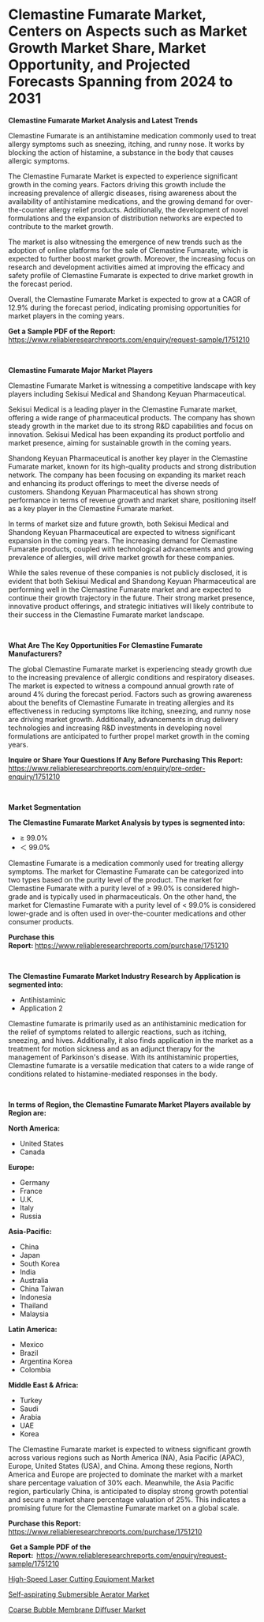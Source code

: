 <p><h1>Clemastine Fumarate Market, Centers on Aspects such as Market Growth Market Share, Market Opportunity, and Projected Forecasts Spanning from 2024 to 2031</h1></p><p><strong>Clemastine Fumarate Market Analysis and Latest Trends</strong></p>
<p><p>Clemastine Fumarate is an antihistamine medication commonly used to treat allergy symptoms such as sneezing, itching, and runny nose. It works by blocking the action of histamine, a substance in the body that causes allergic symptoms.</p><p>The Clemastine Fumarate Market is expected to experience significant growth in the coming years. Factors driving this growth include the increasing prevalence of allergic diseases, rising awareness about the availability of antihistamine medications, and the growing demand for over-the-counter allergy relief products. Additionally, the development of novel formulations and the expansion of distribution networks are expected to contribute to the market growth.</p><p>The market is also witnessing the emergence of new trends such as the adoption of online platforms for the sale of Clemastine Fumarate, which is expected to further boost market growth. Moreover, the increasing focus on research and development activities aimed at improving the efficacy and safety profile of Clemastine Fumarate is expected to drive market growth in the forecast period.</p><p>Overall, the Clemastine Fumarate Market is expected to grow at a CAGR of 12.9% during the forecast period, indicating promising opportunities for market players in the coming years.</p></p>
<p><strong>Get a Sample PDF of the Report:&nbsp;</strong> <a href="https://www.reliableresearchreports.com/enquiry/request-sample/1751210">https://www.reliableresearchreports.com/enquiry/request-sample/1751210</a></p>
<p>&nbsp;</p>
<p><strong>Clemastine Fumarate Major Market Players</strong></p>
<p><p>Clemastine Fumarate Market is witnessing a competitive landscape with key players including Sekisui Medical and Shandong Keyuan Pharmaceutical. </p><p>Sekisui Medical is a leading player in the Clemastine Fumarate market, offering a wide range of pharmaceutical products. The company has shown steady growth in the market due to its strong R&D capabilities and focus on innovation. Sekisui Medical has been expanding its product portfolio and market presence, aiming for sustainable growth in the coming years. </p><p>Shandong Keyuan Pharmaceutical is another key player in the Clemastine Fumarate market, known for its high-quality products and strong distribution network. The company has been focusing on expanding its market reach and enhancing its product offerings to meet the diverse needs of customers. Shandong Keyuan Pharmaceutical has shown strong performance in terms of revenue growth and market share, positioning itself as a key player in the Clemastine Fumarate market. </p><p>In terms of market size and future growth, both Sekisui Medical and Shandong Keyuan Pharmaceutical are expected to witness significant expansion in the coming years. The increasing demand for Clemastine Fumarate products, coupled with technological advancements and growing prevalence of allergies, will drive market growth for these companies. </p><p>While the sales revenue of these companies is not publicly disclosed, it is evident that both Sekisui Medical and Shandong Keyuan Pharmaceutical are performing well in the Clemastine Fumarate market and are expected to continue their growth trajectory in the future. Their strong market presence, innovative product offerings, and strategic initiatives will likely contribute to their success in the Clemastine Fumarate market landscape.</p></p>
<p>&nbsp;</p>
<p><strong>What Are The Key Opportunities For Clemastine Fumarate Manufacturers?</strong></p>
<p><p>The global Clemastine Fumarate market is experiencing steady growth due to the increasing prevalence of allergic conditions and respiratory diseases. The market is expected to witness a compound annual growth rate of around 4% during the forecast period. Factors such as growing awareness about the benefits of Clemastine Fumarate in treating allergies and its effectiveness in reducing symptoms like itching, sneezing, and runny nose are driving market growth. Additionally, advancements in drug delivery technologies and increasing R&D investments in developing novel formulations are anticipated to further propel market growth in the coming years.</p></p>
<p><strong>Inquire or Share Your Questions If Any Before Purchasing This Report:</strong> <a href="https://www.reliableresearchreports.com/enquiry/pre-order-enquiry/1751210">https://www.reliableresearchreports.com/enquiry/pre-order-enquiry/1751210</a></p>
<p>&nbsp;</p>
<p><strong>Market Segmentation</strong></p>
<p><strong>The Clemastine Fumarate Market Analysis by types is segmented into:</strong></p>
<p><ul><li>≥ 99.0%</li><li>＜ 99.0%</li></ul></p>
<p><p>Clemastine Fumarate is a medication commonly used for treating allergy symptoms. The market for Clemastine Fumarate can be categorized into two types based on the purity level of the product. The market for Clemastine Fumarate with a purity level of ≥ 99.0% is considered high-grade and is typically used in pharmaceuticals. On the other hand, the market for Clemastine Fumarate with a purity level of < 99.0% is considered lower-grade and is often used in over-the-counter medications and other consumer products.</p></p>
<p><strong>Purchase this Report:&nbsp;</strong><a href="https://www.reliableresearchreports.com/purchase/1751210">https://www.reliableresearchreports.com/purchase/1751210</a></p>
<p>&nbsp;</p>
<p><strong>The Clemastine Fumarate Market Industry Research by Application is segmented into:</strong></p>
<p><ul><li>Antihistaminic</li><li>Application 2</li></ul></p>
<p><p>Clemastine fumarate is primarily used as an antihistaminic medication for the relief of symptoms related to allergic reactions, such as itching, sneezing, and hives. Additionally, it also finds application in the market as a treatment for motion sickness and as an adjunct therapy for the management of Parkinson's disease. With its antihistaminic properties, Clemastine fumarate is a versatile medication that caters to a wide range of conditions related to histamine-mediated responses in the body.</p></p>
<p>&nbsp;</p>
<p><strong>In terms of Region, the Clemastine Fumarate Market Players available by Region are:</strong></p>
<p>
    <p> <strong> North America: </strong>
        <ul>
            <li>United States</li>
            <li>Canada</li>
        </ul>
        </p> 
    <p> <strong> Europe: </strong>
        <ul>
            <li>Germany</li>
            <li>France</li>
            <li>U.K.</li>
            <li>Italy</li>
            <li>Russia</li>
        </ul>
        </p> 
    <p> <strong> Asia-Pacific: </strong>
        <ul>
            <li>China</li>
            <li>Japan</li>
            <li>South Korea</li>
            <li>India</li>
            <li>Australia</li>
            <li>China Taiwan</li>
            <li>Indonesia</li>
            <li>Thailand</li>
            <li>Malaysia</li>
        </ul>
        </p> 
    <p> <strong> Latin America: </strong>
        <ul>
            <li>Mexico</li>
            <li>Brazil</li>
            <li>Argentina Korea</li>
            <li>Colombia</li>
        </ul>
        </p> 
    <p> <strong> Middle East & Africa: </strong>
        <ul>
            <li>Turkey</li>
            <li>Saudi</li>
            <li>Arabia</li>
            <li>UAE</li>
            <li>Korea</li>
        </ul>
    </p>
    </p>
<p><p>The Clemastine Fumarate market is expected to witness significant growth across various regions such as North America (NA), Asia Pacific (APAC), Europe, United States (USA), and China. Among these regions, North America and Europe are projected to dominate the market with a market share percentage valuation of 30% each. Meanwhile, the Asia Pacific region, particularly China, is anticipated to display strong growth potential and secure a market share percentage valuation of 25%. This indicates a promising future for the Clemastine Fumarate market on a global scale.</p></p>
<p><strong>Purchase this Report: </strong><a href="https://www.reliableresearchreports.com/purchase/1751210">https://www.reliableresearchreports.com/purchase/1751210</a></p>
<p>&nbsp;<strong>Get a Sample PDF of the Report:&nbsp;&nbsp;</strong><a href="https://www.reliableresearchreports.com/enquiry/request-sample/1751210">https://www.reliableresearchreports.com/enquiry/request-sample/1751210</a></p>
<p><strong></strong></p>
<p><p><a href="https://view.publitas.com/reportprime-1/high-speed-laser-cutting-equipment-market-research-report-unlocks-analysis-on-the-market-financial-status-market-size-and-market-revenue-upto-2030/">High-Speed Laser Cutting Equipment Market</a></p><p><a href="https://view.publitas.com/reportprime-1/self-aspirating-submersible-aerator-market-size-share-trends-analysis-report-by-material-by-type-by-end-user-by-region-and-segment-forecasts-2023-2030/">Self-aspirating Submersible Aerator Market</a></p><p><a href="https://view.publitas.com/reportprime-1/coarse-bubble-membrane-diffuser-market-growth-market-trends-covid-19-impact-and-forecasts-for-period-from-2023-2030/">Coarse Bubble Membrane Diffuser Market</a></p></p>